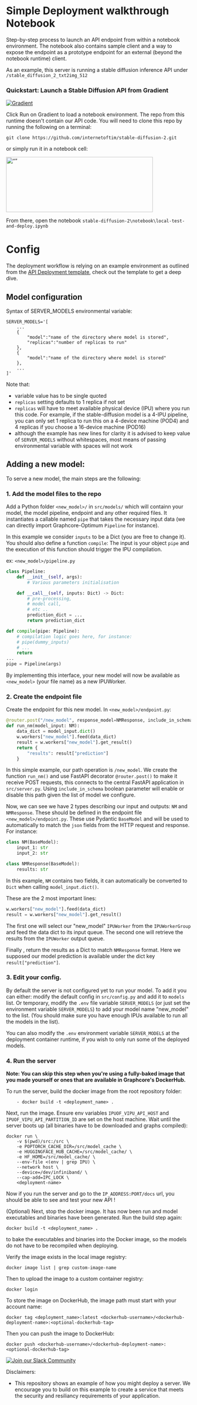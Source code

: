 <!-- Copyright (c) 2022 Graphcore Ltd. All rights reserved. -->

# Simple Deployment walkthrough Notebook 

Step-by-step process to launch an API endpoint from within a notebook environment. The notebook also contains sample client and a way to expose the endpoint as a prototype endpoint for an external (beyond the notebook runtime) client.

As an example, this server is running a stable diffusion inference API under `/stable_diffusion_2_txt2img_512`



### Quickstart: Launch a Stable Diffusion API from Gradient

[![Gradient](https://assets.paperspace.io/img/gradient-badge.svg)](https://console.paperspace.com/github/graphcore/Gradient-HuggingFace?machine=Free-IPU-POD4&container=graphcore/pytorch-jupyter%3A3.2.1-ubuntu-20.04-20230531&file=stable-diffusion%2Ftext_to_image.ipynb)


Click Run on Gradient to load a notebook environment. The repo from this runtime doesn't contain our API code. You will need to clone this repo by running the following on a terminal:

```console
git clone https://github.com/internetoftim/stable-diffusion-2.git
```

or simply run it in a notebook cell:

<!-- ![alt text](notebook-clone.png "Clone") -->

<img src="notebook-clone.png" alt= “” width="400" height="150">

From there, open the notebook `stable-diffusion-2\notebook\local-test-and-deploy.ipynb`


# Config

The deployment workflow is relying on an example environment as outlined from the [API Deployment template](https://github.com/graphcore/api-deployment), check out the template to get a deep dive.


## Model configuration
Syntax of SERVER_MODELS environmental variable:
```
SERVER_MODELS='[
    ...
    {
        "model":"name of the directory where model is stored",
        "replicas":"number of replicas to run"
    },
    {
        "model":"name of the directory where model is stored"
    },
    ...
]'
```
Note that:
 - variable value has to be single quoted
 - `replicas` setting defaults to 1 replica if not set
 - `replicas` will have to meet available physical device (IPU) where you run this code. For example, if the stable-diffusion model is a 4-IPU pipeline, you can only set 1 replica to run this on a 4-device machine (POD4) and 4 replicas if you choose a 16-device machine (POD16)
 - although the example has new lines for clarity it is advised to keep value of `SERVER_MODELS` without whitespaces, most means of passing environmental variable with spaces will not work

## Adding a new model:

To serve a new model, the main steps are the following:

### 1. Add the model files to the repo
Add a Python folder `<new_model>/` in `src/models/` which will containn your model, the model pipeline, endpoint and any other required files. It instantiates a callable named `pipe` that takes the necessary input data (we can directly import Graphcore-Optimum `Pipeline` for instance).

In this example we consider `inputs` to be a Dict (you are free to change it).
You should also define a function `compile`: The input is your object `pipe` and the execution of this function should trigger the IPU compilation.

ex: `<new_model>/pipeline.py`

```python
class Pipeline:
    def __init__(self, args):
        # Various parameters initialisation

    def __call__(self, inputs: Dict) -> Dict:
        # pre-processing,
        # model call,
        # etc ..
        prediction_dict = ...
        return prediction_dict

def compile(pipe: Pipeline):
    # compilation logic goes here, for instance:
    # pipe(dummy_inputs)
    # ...
    return
...
pipe = Pipeline(args)
```
By implementing this interface, your new model will now be available as `<new_model>` (your file name) as a new IPUWorker.

### 2. Create the endpoint file
Create the endpoint for this new model. In `<new_model>/endpoint.py`:

```python
@router.post("/new_model", response_model=NMResponse, include_in_schema = "new_model" in models)
def run_nm(model_input: NM):
    data_dict = model_input.dict()
    w.workers["new_model"].feed(data_dict)
    result = w.workers["new_model"].get_result()
    return {
        "results": result["prediction"]
    }
```
In this simple example, our path operation is `/new_model`. We create the function `run_nm()` and use FastAPI decorator
`@router.post()` to make it receive POST requests, this connects to the central FastAPI application in `src/server.py`. Using `include_in_schema` boolean parameter will enable or disable this path given the list of model we configure.

Now, we can see we have 2 types describing our input and outputs: `NM` and `NMResponse`. These should be defined in the endpoint file `<new_model>/endpoint.py`. These use Pydantic `BaseModel` and will be used to automatically to match the `json` fields from the HTTP request and response. For instance:

```python
class NM(BaseModel):
    input_1: str
    input_2: str

class NMResponse(BaseModel):
    results: str
```
In this example, `NM` contains two fields, it can automatically be converted to `Dict` when calling `model_input.dict()`.

These are the 2 most important lines:
```python
w.workers["new_model"].feed(data_dict)
result = w.workers["new_model"].get_result()
```
The first one will select our "new_model" `IPUWorker` from the `IPUWorkerGroup` and feed the data dict to its input queue.
The second one will retrieve the results from the `IPUWorker` output queue.

Finally , return the results as a Dict to match `NMResponse` format.
Here we supposed our model prediction is available under the dict key `result["prediction"]`.

### 3. Edit your config.

By default the server is not configured yet to run your model.
To add it you can either: modify the default config in `src/config.py` and add it to `models` list.
Or temporary, modify the `.env` file variable `SERVER_MODELS` (or just set the environment variable `SERVER_MODELS`) to add your model name "new_model" to the list. (You should make sure you have enough IPUs available to run all the models in the list).

You can also modify the `.env` environment variable `SERVER_MODELS` at the deployment container runtime, if you wish to only run some of the deployed models.

### 4. Run the server
**Note: You can skip this step when you're using a fully-baked image that you made yourself or ones that are available in Graphcore's DockerHub.**

To run the server, build the docker image from the root repository folder:
```
    - docker build -t <deployment_name> .
```
Next, run the image. Ensure env variables `IPUOF_VIPU_API_HOST` and `IPUOF_VIPU_API_PARTITION_ID` are set on the host machine. Wait until the server boots up (all binaries have to be downloaded and graphs compiled):
```
docker run \
    -v $(pwd)/src:/src \
    -e POPTORCH_CACHE_DIR=/src/model_cache \
    -e HUGGINGFACE_HUB_CACHE=/src/model_cache/ \
    -e HF_HOME=/src/model_cache/ \
    --env-file <(env | grep IPU) \
    --network host \
    --device=/dev/infiniband/ \
    --cap-add=IPC_LOCK \
    <deployment-name>
```

Now if you run the server and go to the `IP_ADDRESS:PORT/docs` url, you should be able to see and test your new API !

(Optional) Next, stop the docker image. It has now been run and model executables and binaries have been generated. Run the build step again:
```
docker build -t <deployment_name> .
```
to bake the executables and binaries into the Docker image, so the models do not have to be recompiled when deploying.

Verify the image exists in the local image registry:
```
docker image list | grep custom-image-name
```

Then to upload the image to a custom container registry:
```
docker login
```
To store the image on DockerHub, the image path must start with your account name:
```
docker tag <deployment_name>:latest <dockerhub-username>/<dockerhub-deployment-name>:<optional-dockerhub-tag>
```
Then you can push the image to DockerHub:
```
docker push <dockerhub-username>/<dockerhub-deployment-name>:<optional-dockerhub-tag>
```


[![Join our Slack Community](https://img.shields.io/badge/Slack-Join%20Graphcore's%20Community-blue?style=flat-square&logo=slack)](https://www.graphcore.ai/join-community)


<!-- https://console.paperspace.com/github/graphcore/Gradient-HuggingFace?machine=Free-IPU-POD4&container=graphcore/pytorch-jupyter%3A3.2.1-ubuntu-20.04-20230531&file=stable-diffusion%2Ftext_to_image.ipynb -->


Disclaimers:
-   This repository shows an example of how you might deploy a server. We encourage you to build on this example to create a service that meets the security and resiliancy requirements of your application.
